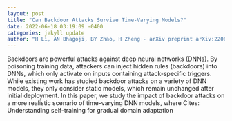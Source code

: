 ```yaml
--- 
layout: post 
title: "Can Backdoor Attacks Survive Time-Varying Models?" 
date: 2022-06-18 03:19:09 -0400 
categories: jekyll update 
author: "H Li, AN Bhagoji, BY Zhao, H Zheng - arXiv preprint arXiv:2206.04677, 2022" 
--- 
```

Backdoors are powerful attacks against deep neural networks (DNNs). By poisoning training data, attackers can inject hidden rules (backdoors) into DNNs, which only activate on inputs containing attack-specific triggers. While existing work has studied backdoor attacks on a variety of DNN models, they only consider static models, which remain unchanged after initial deployment. In this paper, we study the impact of backdoor attacks on a more realistic scenario of time-varying DNN models, where Cites: Understanding self-training for gradual domain adaptation